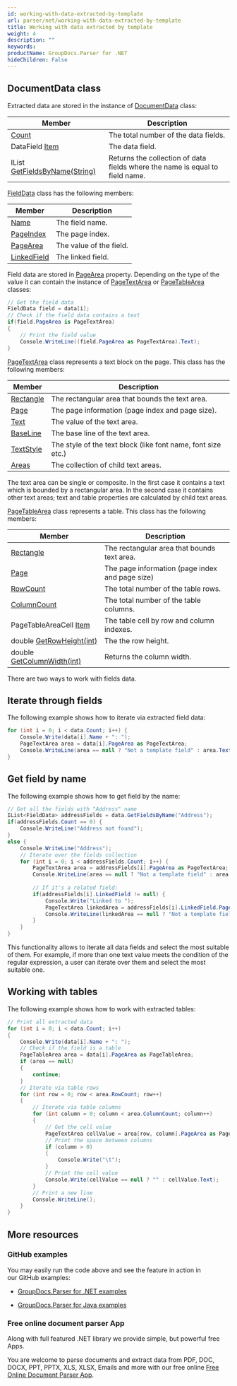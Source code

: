 ```yaml
---
id: working-with-data-extracted-by-template
url: parser/net/working-with-data-extracted-by-template
title: Working with data extracted by template
weight: 4
description: ""
keywords: 
productName: GroupDocs.Parser for .NET
hideChildren: False
---
```

## DocumentData class

Extracted data are stored in the instance of [DocumentData](https://apireference.groupdocs.com/net/parser/groupdocs.parser.data/documentdata) class:

| Member | Description |
| --- | --- |
| [Count](https://apireference.groupdocs.com/net/parser/groupdocs.parser.data/documentdata/properties/count) | The total number of the data fields. |
| DataField [Item](https://apireference.groupdocs.com/net/parser/groupdocs.parser.data/documentdata/properties/item) | The data field. |
| IList<FieldData> [GetFieldsByName(String)](https://apireference.groupdocs.com/net/parser/groupdocs.parser.data/documentdata/methods/getfieldsbyname) | Returns the collection of data fields where the name is equal to field name. |

[FieldData](https://apireference.groupdocs.com/net/parser/groupdocs.parser.data/fielddata) class has the following members:

| Member | Description |
| --- | --- |
| [Name](https://apireference.groupdocs.com/net/parser/groupdocs.parser.data/fielddata/properties/name) | The field name. |
| [PageIndex](https://apireference.groupdocs.com/net/parser/groupdocs.parser.data/fielddata/properties/pageindex) | The page index. |
| [PageArea](https://apireference.groupdocs.com/net/parser/groupdocs.parser.data/fielddata/properties/pagearea) | The value of the field. |
| [LinkedField](https://apireference.groupdocs.com/net/parser/groupdocs.parser.data/fielddata/properties/linkedfield) | The linked field. |

Field data are stored in [PageArea](https://apireference.groupdocs.com/net/parser/groupdocs.parser.data/fielddata/properties/pagearea) property. Depending on the type of the value it can contain the instance of [PageTextArea](https://apireference.groupdocs.com/net/parser/groupdocs.parser.data/pagetextarea) or [PageTableArea](https://apireference.groupdocs.com/net/parser/groupdocs.parser.data/pagetablearea) classes:

```csharp
// Get the field data
FieldData field = data[i];
// Check if the field data contains a text
if(field.PageArea is PageTextArea)
{
    // Print the field value
    Console.WriteLine((field.PageArea as PageTextArea).Text);
}

```

[PageTextArea](https://apireference.groupdocs.com/net/parser/groupdocs.parser.data/pagetextarea) class represents a text block on the page. This class has the following members:

| Member | Description |
| --- | --- |
| [Rectangle](https://apireference.groupdocs.com/net/parser/groupdocs.parser.data/pagearea/properties/rectangle) | The rectangular area that bounds the text area. |
| [Page](https://apireference.groupdocs.com/net/parser/groupdocs.parser.data/pagearea/properties/page) | The page information (page index and page size). |
| [Text](https://apireference.groupdocs.com/net/parser/groupdocs.parser.data/pagetextarea/properties/text) | The value of the text area. |
| [BaseLine](https://apireference.groupdocs.com/net/parser/groupdocs.parser.data/pagetextarea/properties/baseline) | The base line of the text area. |
| [TextStyle](https://apireference.groupdocs.com/net/parser/groupdocs.parser.data/pagetextarea/properties/textstyle) | The style of the text block (like font name, font size etc.) |
| [Areas](https://apireference.groupdocs.com/net/parser/groupdocs.parser.data/pagetextarea/properties/areas) | The collection of child text areas. |

The text area can be single or composite. In the first case it contains a text which is bounded by a rectangular area. In the second case it contains other text areas; text and table properties are calculated by child text areas.

[PageTableArea](https://apireference.groupdocs.com/net/parser/groupdocs.parser.data/pagetablearea) class represents a table. This class has the following members:

| Member | Description |
| --- | --- |
| [Rectangle](https://apireference.groupdocs.com/net/parser/groupdocs.parser.data/pagearea/properties/rectangle) | The rectangular area that bounds text area. |
| [Page](https://apireference.groupdocs.com/net/parser/groupdocs.parser.data/pagearea/properties/page) | The page information (page index and page size) |
| [RowCount](https://apireference.groupdocs.com/net/parser/groupdocs.parser.data/pagetablearea/properties/rowcount) | The total number of the table rows. |
| [ColumnCount](https://apireference.groupdocs.com/net/parser/groupdocs.parser.data/pagetablearea/properties/columncount) | The total number of the table columns. |
| PageTableAreaCell [Item](https://apireference.groupdocs.com/net/parser/groupdocs.parser.data/pagetablearea/properties/item) | The table cell by row and column indexes. |
| double [GetRowHeight(int)](https://apireference.groupdocs.com/net/parser/groupdocs.parser.data/pagetablearea/methods/getrowheight) | The the row height. |
| double [GetColumnWidth(int)](https://apireference.groupdocs.com/net/parser/groupdocs.parser.data/pagetablearea/methods/getcolumnwidth) | Returns the column width. |

There are two ways to work with fields data.

## Iterate through fields

The following example shows how to iterate via extracted field data:

```csharp
for (int i = 0; i < data.Count; i++) {
    Console.Write(data[i].Name + ": ");
    PageTextArea area = data[i].PageArea as PageTextArea;
    Console.WriteLine(area == null ? "Not a template field" : area.Text);
}

```

## Get field by name

The following example shows how to get field by the name:

```csharp
// Get all the fields with "Address" name
IList<FieldData> addressFields = data.GetFieldsByName("Address");
if(addressFields.Count == 0) {
    Console.WriteLine("Address not found");
}
else {
    Console.WriteLine("Address");
    // Iterate over the fields collection
    for (int i = 0; i < addressFields.Count; i++) {
        PageTextArea area = addressFields[i].PageArea as PageTextArea;
        Console.WriteLine(area == null ? "Not a template field" : area.Text);        
        
        // If it's a related field:
        if(addressFields[i].LinkedField != null) {
            Console.Write("Linked to ");
            PageTextArea linkedArea = addressFields[i].LinkedField.PageArea as PageTextArea;
            Console.WriteLine(linkedArea == null ? "Not a template field" : linkedArea.Text);            
        }
    }
}

```

This functionality allows to iterate all data fields and select the most suitable of them. For example, if more than one text value meets the condition of the regular expression, a user can iterate over them and select the most suitable one.

## Working with tables

The following example shows how to work with extracted tables:

```csharp
// Print all extracted data
for (int i = 0; i < data.Count; i++)
{
    Console.Write(data[i].Name + ": ");
    // Check if the field is a table
    PageTableArea area = data[i].PageArea as PageTableArea;
    if (area == null)
    {
        continue;
    }
    // Iterate via table rows
    for (int row = 0; row < area.RowCount; row++)
    {
        // Iterate via table columns
        for (int column = 0; column < area.ColumnCount; column++)
        {
            // Get the cell value
            PageTextArea cellValue = area[row, column].PageArea as PageTextArea;
            // Print the space between columns
            if (column > 0)
            {
                Console.Write("\t");
            }
            // Print the cell value
            Console.Write(cellValue == null ? "" : cellValue.Text);
        }
        // Print a new line
        Console.WriteLine();
    }
}
```

## More resources

### GitHub examples

You may easily run the code above and see the feature in action in our GitHub examples:

*   [GroupDocs.Parser for .NET examples](https://github.com/groupdocs-parser/GroupDocs.Parser-for-.NET)
    
*   [GroupDocs.Parser for Java examples](https://github.com/groupdocs-parser/GroupDocs.Parser-for-Java)
    

### Free online document parser App

Along with full featured .NET library we provide simple, but powerful free Apps.

You are welcome to parse documents and extract data from PDF, DOC, DOCX, PPT, PPTX, XLS, XLSX, Emails and more with our free online [Free Online Document Parser App](https://products.groupdocs.app/parser).
